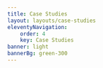 ```yaml
---
title: Case Studies
layout: layouts/case-studies
eleventyNavigation:
    order: 4
    key: Case Studies
banner: light
bannerBg: green-300
---
```

